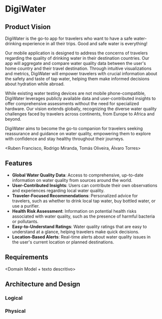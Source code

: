 # DigiWater

## Product Vision

DigiWater is the go-to app for travelers who want to have a safe water-drinking experience in all their trips. Good and safe water is everything!

Our mobile application is designed to address the concerns of travelers regarding the quality of drinking water in their destination countries. Our app will aggregate and compare water quality data between the user's home country and their travel destination. Through intuitive visualizations and metrics, DigiWater will empower travelers with crucial information about the safety and taste of tap water, helping them make informed decisions about hydration while abroad.

While existing water testing devices are not mobile phone-compatible, DigiWater leverages publicly available data and user-contributed insights to offer comprehensive assessments without the need for specialized hardware. Our vision extends globally, recognizing the diverse water quality challenges faced by travelers across continents, from Europe to Africa and beyond.

DigiWater aims to become the go-to companion for travelers seeking reassurance and guidance on water quality, empowering them to explore with confidence and stay healthy throughout their journeys.


<Ruben Francisco, Rodrigo Miranda, Tomás Oliveira, Álvaro Torres>

## Features

- **Global Water Quality Data**: Access to comprehensive, up-to-date information on water quality from sources around the world.
- **User-Contributed Insights**: Users can contribute their own observations and experiences regarding local water quality.
- **Traveler-Focused Recommendations**: Personalized advice for travelers, such as whether to drink local tap water, buy bottled water, or use a purifier.
- **Health Risk Assessment**: Information on potential health risks associated with water quality, such as the presence of harmful bacteria or pollutants.
- **Easy-to-Understand Ratings**: Water quality ratings that are easy to understand at a glance, helping travelers make quick decisions.
- **Location-Based Alerts**: Real-time alerts about water quality issues in the user's current location or planned destinations.

## Requirements

<Domain Model + texto descritivo>

## Architecture and Design 

### Logical
<Diagrama>
<Texto descritivo>

### Physical
<Diagrama>
<Texto descritivo>
